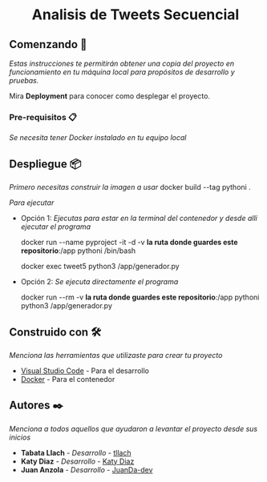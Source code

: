 <h1 align="center"> Analisis de Tweets Secuencial </h1>

## Comenzando 🚀

_Estas instrucciones te permitirán obtener una copia del proyecto en funcionamiento en tu máquina local para propósitos de desarrollo y pruebas._

Mira **Deployment** para conocer como desplegar el proyecto.

### Pre-requisitos 📋

_Se necesita tener Docker instalado en tu equipo local_

## Despliegue 📦

_Primero necesitas construir la imagen a usar_
docker build --tag pythoni .

_Para ejecutar_

* Opción 1:
    _Ejecutas para estar en la terminal del contenedor y desde allí ejecutar el programa_

    docker run  --name pyproject -it -d -v **la ruta donde guardes este repositorio**:/app pythoni /bin/bash

    docker exec tweet5 python3 /app/generador.py

* Opción 2:
    _Se ejecuta directamente el programa_

    docker run --rm -v **la ruta donde guardes este repositorio**:/app pythoni python3 /app/generador.py


## Construido con 🛠️

_Menciona las herramientas que utilizaste para crear tu proyecto_

* [Visual Studio Code](https://code.visualstudio.com/) - Para el desarrollo
* [Docker](https://www.docker.com/) - Para el contenedor

## Autores ✒️

_Menciona a todos aquellos que ayudaron a levantar el proyecto desde sus inicios_

* **Tabata Llach** - *Desarrollo* - [tllach](https://github.com/tllach)
* **Katy Diaz** - *Desarrollo* - [Katy Diaz](https://github.com/Katkat04)
* **Juan Anzola** - *Desarrollo* - [JuanDa-dev](https://github.com/JuanDa-dev)
